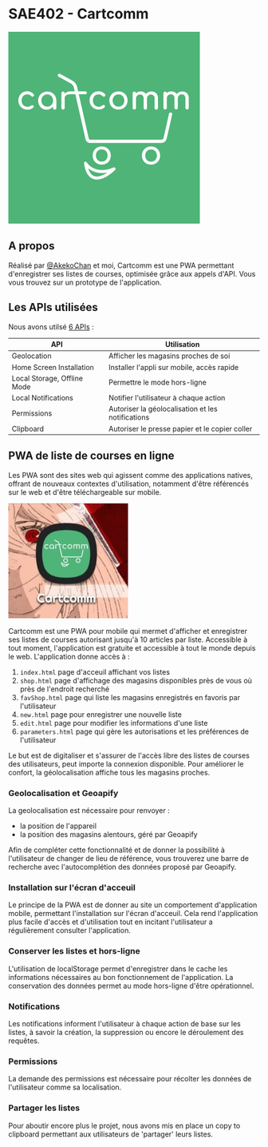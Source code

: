 # SAE402 - Cartcomm
<picture>
  <source srcset="https://github.com/s00fy/SAE402/blob/dev/public/logo-white-pwa.svg">
  <img alt="Logo of CartComm = a smiling cart insert into the word "cartcomm"." src="https://github.com/s00fy/SAE402/blob/dev/public/logo-white-pwa.svg">
</picture>

## A propos

Réalisé par [@AkekoChan](https://github.com/AkekoChan) et moi, Cartcomm est une PWA permettant d'enregistrer ses listes de courses, optimisée grâce aux appels d'API.
Vous vous trouvez sur un prototype de l'application.

## Les APIs utilisées

Nous avons utilsé [6 APIs](https://whatwebcando.today) : 

| API           | Utilisation |
| ------------- | ------------- |
| Geolocation  | Afficher les magasins proches de soi |
| Home Screen Installation  | Installer l'appli sur mobile, accès rapide |
| Local Storage, Offline Mode | Permettre le mode hors-ligne |
| Local Notifications | Notifier l'utilisateur à chaque action |
| Permissions | Autoriser la géolocalisation et les notifications |
| Clipboard | Autoriser le presse papier et le copier coller |

## PWA de liste de courses en ligne

Les PWA sont des sites web qui agissent comme des applications natives, offrant de nouveaux contextes d'utilisation, notamment d'être référencés sur le web et d'être téléchargeable sur mobile.

![img](https://github.com/s00fy/SAE402/blob/main/src/img/CARTCOMM.jpg)

Cartcomm est une PWA pour mobile qui mermet d'afficher et enregistrer ses listes de courses autorisant jusqu'à 10 articles par liste. Accessible à tout moment, l'application est gratuite et accessible à tout le monde depuis le web. L'application donne accès à :
1. `index.html` page d'acceuil affichant vos listes
2. `shop.html` page d'affichage des magasins disponibles près de vous où près de l'endroit recherché
3. `favShop.html` page qui liste les magasins enregistrés en favoris par l'utilisateur
4. `new.html` page pour enregistrer une nouvelle liste
5. `edit.html` page pour modifier les informations d'une liste
6. `parameters.html` page qui gère les autorisations et les préférences de l'utilisateur

Le but est de digitaliser et s'assurer de l'accès libre des listes de courses des utilisateurs, peut importe la connexion disponible. Pour améliorer le confort, la géolocalisation affiche tous les magasins proches. 

### Geolocalisation et Geoapify

La geolocalisation est nécessaire pour renvoyer : 
- la position de l'appareil
- la position des magasins alentours, géré par Geoapify

Afin de compléter cette fonctionnalité et de donner la possibilité à l'utilisateur de changer de lieu de référence, vous trouverez une barre de recherche avec l'autocomplétion des données proposé par Geoapify.

### Installation sur l'écran d'acceuil

Le principe de la PWA est de donner au site un comportement d'application mobile, permettant l'installation sur l'écran d'acceuil. Cela rend l'application plus facile d'accès et d'utilisation tout en incitant l'utilisateur a régulièrement consulter l'application.

### Conserver les listes et hors-ligne

L'utilisation de localStorage permet d'enregistrer dans le cache les informations nécessaires au bon fonctionnement de l'application. La conservation des données permet au mode hors-ligne d'être opérationnel.

### Notifications
  
Les notifications informent l'utilisateur à chaque action de base sur les listes, à savoir la création, la suppression ou encore le déroulement des requêtes.

### Permissions

La demande des permissions est nécessaire pour récolter les données de l'utilisateur comme sa localisation. 


### Partager les listes

Pour aboutir encore plus le projet, nous avons mis en place un copy to clipboard permettant aux utilisateurs de 'partager' leurs listes.
